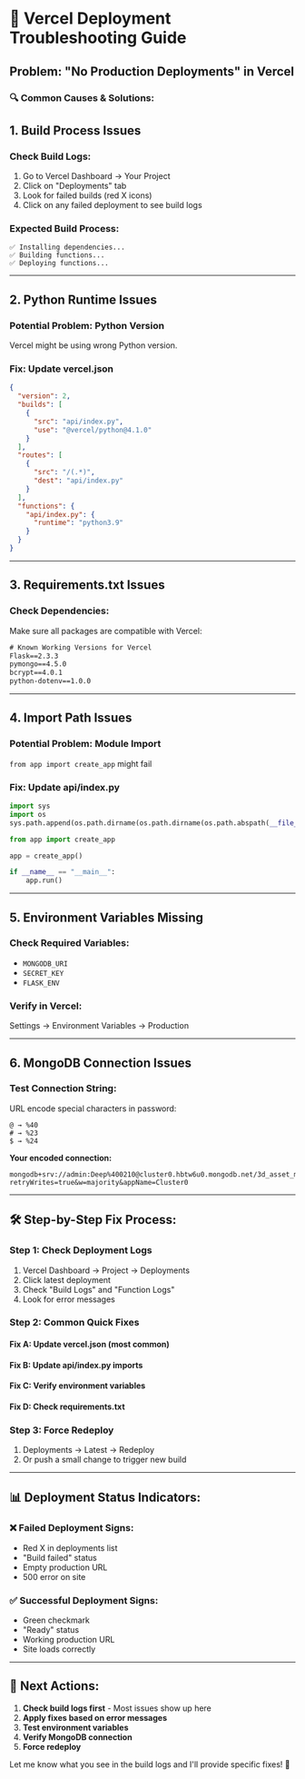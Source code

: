 # 🚨 Vercel Deployment Troubleshooting Guide

## Problem: "No Production Deployments" in Vercel

### 🔍 **Common Causes & Solutions:**

## **1. Build Process Issues**

### **Check Build Logs:**
1. Go to Vercel Dashboard → Your Project
2. Click on "Deployments" tab
3. Look for failed builds (red X icons)
4. Click on any failed deployment to see build logs

### **Expected Build Process:**
```
✅ Installing dependencies...
✅ Building functions...
✅ Deploying functions...
```

---

## **2. Python Runtime Issues**

### **Potential Problem: Python Version**
Vercel might be using wrong Python version.

### **Fix: Update vercel.json**
```json
{
  "version": 2,
  "builds": [
    {
      "src": "api/index.py",
      "use": "@vercel/python@4.1.0"
    }
  ],
  "routes": [
    {
      "src": "/(.*)",
      "dest": "api/index.py"
    }
  ],
  "functions": {
    "api/index.py": {
      "runtime": "python3.9"
    }
  }
}
```

---

## **3. Requirements.txt Issues**

### **Check Dependencies:**
Make sure all packages are compatible with Vercel:

```txt
# Known Working Versions for Vercel
Flask==2.3.3
pymongo==4.5.0
bcrypt==4.0.1
python-dotenv==1.0.0
```

---

## **4. Import Path Issues**

### **Potential Problem: Module Import**
`from app import create_app` might fail

### **Fix: Update api/index.py**
```python
import sys
import os
sys.path.append(os.path.dirname(os.path.dirname(os.path.abspath(__file__))))

from app import create_app

app = create_app()

if __name__ == "__main__":
    app.run()
```

---

## **5. Environment Variables Missing**

### **Check Required Variables:**
- `MONGODB_URI`
- `SECRET_KEY` 
- `FLASK_ENV`

### **Verify in Vercel:**
Settings → Environment Variables → Production

---

## **6. MongoDB Connection Issues**

### **Test Connection String:**
URL encode special characters in password:
```
@ → %40
# → %23
$ → %24
```

**Your encoded connection:**
```
mongodb+srv://admin:Deep%400210@cluster0.hbtw6u0.mongodb.net/3d_asset_manager?retryWrites=true&w=majority&appName=Cluster0
```

---

## **🛠️ Step-by-Step Fix Process:**

### **Step 1: Check Deployment Logs**
1. Vercel Dashboard → Project → Deployments
2. Click latest deployment
3. Check "Build Logs" and "Function Logs"
4. Look for error messages

### **Step 2: Common Quick Fixes**

#### **Fix A: Update vercel.json (most common)**
#### **Fix B: Update api/index.py imports**
#### **Fix C: Verify environment variables**
#### **Fix D: Check requirements.txt**

### **Step 3: Force Redeploy**
1. Deployments → Latest → Redeploy
2. Or push a small change to trigger new build

---

## **📊 Deployment Status Indicators:**

### **❌ Failed Deployment Signs:**
- Red X in deployments list
- "Build failed" status
- Empty production URL
- 500 error on site

### **✅ Successful Deployment Signs:**
- Green checkmark
- "Ready" status  
- Working production URL
- Site loads correctly

---

## **🚀 Next Actions:**

1. **Check build logs first** - Most issues show up here
2. **Apply fixes based on error messages**
3. **Test environment variables**
4. **Verify MongoDB connection**
5. **Force redeploy**

Let me know what you see in the build logs and I'll provide specific fixes! 🔧
